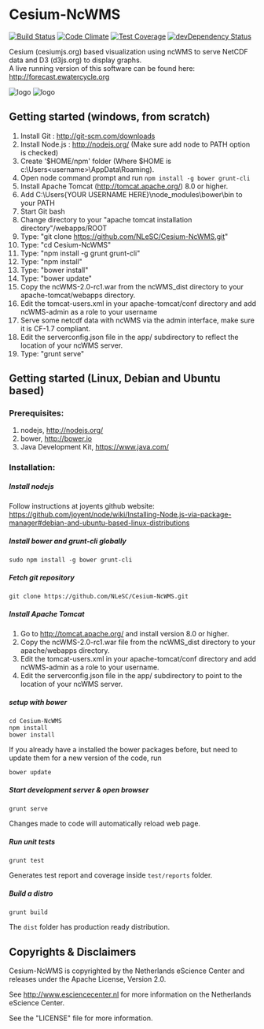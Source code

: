 Cesium-NcWMS
============

[![Build Status](https://travis-ci.org/NLeSC/Cesium-NcWMS.svg?branch=master)](https://travis-ci.org/NLeSC/Cesium-NcWMS)
[![Code Climate](https://codeclimate.com/github/NLeSC/Cesium-NcWMS/badges/gpa.svg)](https://codeclimate.com/github/NLeSC/Cesium-NcWMS)
[![Test Coverage](https://codeclimate.com/github/NLeSC/Cesium-NcWMS/badges/coverage.svg)](https://codeclimate.com/github/NLeSC/Cesium-NcWMS)
[![devDependency Status](https://david-dm.org/NLeSC/Cesium-NcWMS/dev-status.svg)](https://david-dm.org/NLeSC/Cesium-NcWMS#info=devDependencies)

Cesium (cesiumjs.org) based visualization using ncWMS to serve NetCDF data and D3 (d3js.org) to display graphs.  
A live running version of this software can be found here: http://forecast.ewatercycle.org


![logo](DOC/images/ewa-saturation.png "Screenshot 1")
![logo](DOC/images/ewa-discharge.png "Screenshot 2")

Getting started (windows, from scratch)
---------------------------------------
1. Install Git : 	http://git-scm.com/downloads
2. Install Node.js : 	http://nodejs.org/ (Make sure add node to PATH option is checked)
  1. Create '$HOME/npm' folder (Where $HOME is c:\Users\<username>\AppData\Roaming).
  2. Open node command prompt and run `npm install -g bower grunt-cli`
3. Install Apache Tomcat (http://tomcat.apache.org/) 8.0 or higher.
4. Add C:\Users\{YOUR USERNAME HERE}\node_modules\bower\bin to your PATH
5. Start Git bash
6. Change directory to your "apache tomcat installation directory"/webapps/ROOT
7. Type: "git clone https://github.com/NLeSC/Cesium-NcWMS.git"
8. Type: "cd Cesium-NcWMS"
9. Type: "npm install -g grunt grunt-cli"
10. Type: "npm install"
11. Type: "bower install"
12. Type: "bower update"
13. Copy the ncWMS-2.0-rc1.war from the ncWMS_dist directory to your apache-tomcat/webapps directory.
14. Edit the tomcat-users.xml in your apache-tomcat/conf directory and add ncWMS-admin as a role to your username
15. Serve some netcdf data with ncWMS via the admin interface, make sure it is CF-1.7 compliant.
16. Edit the serverconfig.json file in the app/ subdirectory to reflect the location of your ncWMS server.
17. Type: "grunt serve"

Getting started (Linux, Debian and Ubuntu based)
-------------------------------------------------
### Prerequisites:  
1. nodejs, http://nodejs.org/
2. bower, http://bower.io
3. Java Development Kit, https://www.java.com/

### Installation:  
##### Install nodejs  
Follow instructions at joyents github website:
https://github.com/joyent/node/wiki/Installing-Node.js-via-package-manager#debian-and-ubuntu-based-linux-distributions

##### Install bower and grunt-cli globally
```
sudo npm install -g bower grunt-cli
```

##### Fetch git repository
```
git clone https://github.com/NLeSC/Cesium-NcWMS.git
```

##### Install Apache Tomcat
1. Go to http://tomcat.apache.org/ and install version 8.0 or higher.
2. Copy the ncWMS-2.0-rc1.war file from the ncWMS_dist directory to your apache/webapps directory.  
3. Edit the tomcat-users.xml in your apache-tomcat/conf directory and add ncWMS-admin as a role to your username.  
4. Edit the serverconfig.json file in the app/ subdirectory to point to the location of your ncWMS server.

##### setup with bower
```
cd Cesium-NcWMS
npm install
bower install
```
If you already have a installed the bower packages before, but need to update them for a new version of the code, run
```
bower update
```

##### Start development server & open browser
```
grunt serve
```
Changes made to code will automatically reload web page.

##### Run unit tests

```
grunt test
```
Generates test report and coverage inside `test/reports` folder.

##### Build a distro

```
grunt build
```
The `dist` folder has production ready distribution.



Copyrights & Disclaimers
------------------------

Cesium-NcWMS is copyrighted by the Netherlands eScience Center and
releases under the Apache License, Version 2.0.

See <http://www.esciencecenter.nl> for more information on the
Netherlands eScience Center.

See the "LICENSE" file for more information.
